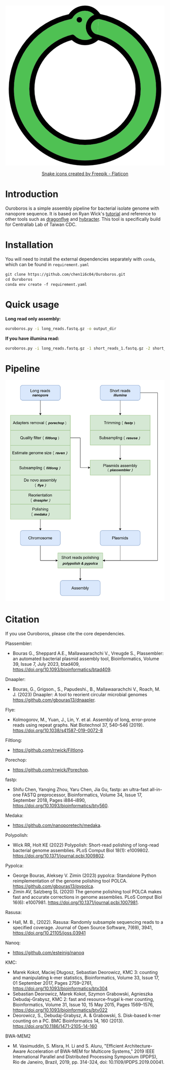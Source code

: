 <p align="center"><img src="misc/ouroboros.png" alt="ouroboros" width="600"></p>
<p align="center"><a href="https://www.flaticon.com/free-icons/snake" title="snake icons">Snake icons created by Freepik - Flaticon</a></p>

# Introduction
Ouroboros is a simple assembly pipeline for bacterial isolate genome with nanopore sequence.
It is based on Ryan Wick's [tutorial](https://github.com/rrwick/Perfect-bacterial-genome-tutorial) and reference to other tools such as [dragonflye](https://github.com/rpetit3/dragonflye) and [hybracter](https://github.com/gbouras13/hybracter).
This tool is specifically build for Centrallab Lab of Taiwan CDC.

# Installation
You will need to install the external dependencies separately with `conda`, which can be found in `requirement.yaml`
```commandline
git clone https://github.com/chen1i6c04/Ouroboros.git
cd Ouroboros
conda env create -f requirement.yaml
```

# Quick usage
__Long read only assembly:__<br>
```bash
ouroboros.py -i long_reads.fastq.gz -o output_dir
```

__If you have illumina read:__<br>
```bash
ouroboros.py -i long_reads.fastq.gz -1 short_reads_1.fastq.gz -2 short_reads_2.fastq.gz -o output_dir
```



# Pipeline
<img src="misc/pipeline.png">

# Citation
If you use Ouroboros, please cite the core dependencies.

Plassembler:
* Bouras G., Sheppard A.E., Mallawaarachchi V., Vreugde S., Plassembler: an automated bacterial plasmid assembly tool, Bioinformatics, Volume 39, Issue 7, July 2023, btad409, https://doi.org/10.1093/bioinformatics/btad409.

Dnaapler:
* Bouras, G., Grigson., S., Papudeshi., B., Mallawaarachchi V., Roach, M. J. (2023) Dnaapler: A tool to reorient circular microbial genomes https://github.com/gbouras13/dnaapler.

Flye:
* Kolmogorov, M., Yuan, J., Lin, Y. et al. Assembly of long, error-prone reads using repeat graphs. Nat Biotechnol 37, 540–546 (2019). https://doi.org/10.1038/s41587-019-0072-8

Filtlong:
* https://github.com/rrwick/Filtlong.

Porechop:
* https://github.com/rrwick/Porechop.

fastp:
* Shifu Chen, Yanqing Zhou, Yaru Chen, Jia Gu, fastp: an ultra-fast all-in-one FASTQ preprocessor, Bioinformatics, Volume 34, Issue 17, September 2018, Pages i884–i890, https://doi.org/10.1093/bioinformatics/bty560. 

Medaka:
* https://github.com/nanoporetech/medaka.

Polypolish:
* Wick RR, Holt KE (2022) Polypolish: Short-read polishing of long-read bacterial genome assemblies. PLoS Comput Biol 18(1): e1009802. https://doi.org/10.1371/journal.pcbi.1009802.

Pypolca:
* George Bouras, Aleksey V. Zimin (2023) pypolca: Standalone Python reimplementation of the genome polishing tool POLCA. https://github.com/gbouras13/pypolca. 
* Zimin AV, Salzberg SL (2020) The genome polishing tool POLCA makes fast and accurate corrections in genome assemblies. PLoS Comput Biol 16(6): e1007981. https://doi.org/10.1371/journal.pcbi.1007981.

Rasusa:
* Hall, M. B., (2022). Rasusa: Randomly subsample sequencing reads to a specified coverage. Journal of Open Source Software, 7(69), 3941, https://doi.org/10.21105/joss.03941

Nanoq:
* https://github.com/esteinig/nanoq

KMC:
* Marek Kokot, Maciej Długosz, Sebastian Deorowicz, KMC 3: counting and manipulating k-mer statistics, Bioinformatics, Volume 33, Issue 17, 01 September 2017, Pages 2759–2761, https://doi.org/10.1093/bioinformatics/btx304
* Sebastian Deorowicz, Marek Kokot, Szymon Grabowski, Agnieszka Debudaj-Grabysz, KMC 2: fast and resource-frugal k-mer counting, Bioinformatics, Volume 31, Issue 10, 15 May 2015, Pages 1569–1576, https://doi.org/10.1093/bioinformatics/btv022
* Deorowicz, S., Debudaj-Grabysz, A. & Grabowski, S. Disk-based k-mer counting on a PC. BMC Bioinformatics 14, 160 (2013). https://doi.org/10.1186/1471-2105-14-160

BWA-MEM2
* M. Vasimuddin, S. Misra, H. Li and S. Aluru, "Efficient Architecture-Aware Acceleration of BWA-MEM for Multicore Systems," 2019 IEEE International Parallel and Distributed Processing Symposium (IPDPS), Rio de Janeiro, Brazil, 2019, pp. 314-324, doi: 10.1109/IPDPS.2019.00041.